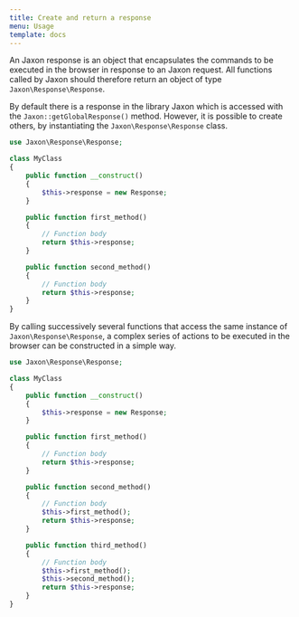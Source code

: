 ```yaml
---
title: Create and return a response
menu: Usage
template: docs
---
```


An Jaxon response is an object that encapsulates the commands to be executed in the browser in response to an Jaxon request.
All functions called by Jaxon should therefore return an object of type `Jaxon\Response\Response`.

By default there is a response in the library Jaxon which is accessed with the `Jaxon::getGlobalResponse()` method.
However, it is possible to create others, by instantiating the `Jaxon\Response\Response` class.
```php
use Jaxon\Response\Response;

class MyClass
{
    public function __construct()
    {
        $this->response = new Response;
    }

    public function first_method()
    {
        // Function body
        return $this->response;
    }

    public function second_method()
    {
        // Function body
        return $this->response;
    }
}
```

By calling successively several functions that access the same instance of  `Jaxon\Response\Response`, a complex series of actions to be executed in the browser can be constructed in a simple way.
```php
use Jaxon\Response\Response;

class MyClass
{
    public function __construct()
    {
        $this->response = new Response;
    }

    public function first_method()
    {
        // Function body
        return $this->response;
    }

    public function second_method()
    {
        // Function body
        $this->first_method();
        return $this->response;
    }

    public function third_method()
    {
        // Function body
        $this->first_method();
        $this->second_method();
        return $this->response;
    }
}
```
